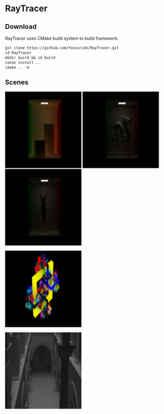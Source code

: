 # RayTracer

## Download
RayTracer uses CMake build system to build framework.

    git clone https://github.com/Yossari4n/RayTracer.git
    cd RayTracer
    mkdir build && cd build
    conan install ..
    cmake .. -G


## Scenes
<p float="left">
  <img src="/cornell_box_result.jpg" width="250" />
  <img src="/dragon_result.jpg" width="250" /> 
  <img src="/lucy_result.jpg" width="250" />
</p>

<p float="left">
  <img src="/square_fractal_result.jpg" width="250" />
</p>

<p float="left">
  <img src="/sponza_result.jpg" width="250" />
</p>
